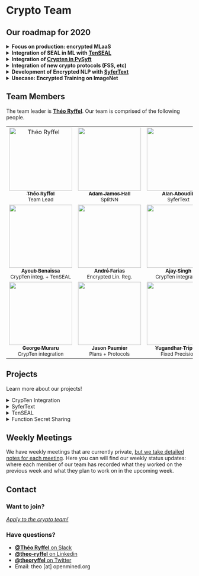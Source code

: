 # Crypto Team

## Our roadmap for 2020

<details><summary><b>Focus on production: encrypted MLaaS</b></summary>
<p>
One of our main goals is to provide a production-ready framework to help people use privacy-preserving ML solutions in their businesses. This requires:

- an extended security audit both on PySyft and on its dependencies, including PyTorch. 
- a well defined and robust MPC protocol which supports arbitrary number of parties and a well-defined list of functions
</p>
</details>
<details><summary><b>Integration of SEAL in ML with <a href="https://github.com/OpenMined/tenseal">TenSEAL</a></b></summary>
<p>
We currently support standard protocols in MPC but would like to extend support for Homomorphic Encryption and other protocols (like Functional Encryption), to allow researchers to use any of them and to compare them for their usecase. In particular, we will provide support for the 1st class HE library SEAL built by Microsoft, through a dedicated library named TenSEAL which adds the abstraction of Tensor on top of SEAL. This will be DL framework agnostic.
</p>
</details>
<details><summary><b>Integration of <a href="https://github.com/OpenMined/PySyft/tree/pytorch/crypten">Crypten in PySyft</a></b></summary>
<p>
We're also working on integrating the CrypTen library for MPC which is developed by Facebook. This is a top priority project of the team, and will allow users to benefit from the massive optimizations of this library which works only with PyTorch.
</p>
</details>
<details><summary><b>Integration of new crypto protocols (FSS, etc)</b></summary>
<p>
We're still integrating new crypto protocols natively in PySyft. This allows us to use them in a wider set of contexts, especially on mobiles and across all kind of computation frameworks. Among the next protocols we can cite Function Secret Sharing which is used in MPC to reduce the number of interactions compared to previous state-of-the-art MPC protocols.
</p>
</details>
<details><summary><b>Development of Encrypted NLP with <a href="https://github.com/OpenMined/SyferText">SyferText</a></b></summary>
<p>
Text processing in Federated Learning is an under-estimated complex task. We're building a library to help users clean and process remote text datasets through various methods like tokenization, etc. This library is inspired from Spacy to deliver the same user-friendly interface, and will be 100% compatible with PySyft.
</p>
</details>
<details><summary><b>Usecase: Encrypted Training on ImageNet</b></summary>
<p>
Closely related to our focus on production, we want to demonstrate the utility of the crypto protocols that we build or integrate, by building a encrypted training usecase on a more ambitious dataset than MNIST, our ideal target is for example ImageNet.
</p>
</details>

## Team Members

The team leader is [**Théo Ryffel**](https://github.com/LaRiffle). Our team is comprised of the following people.

<table>
  <tr>
    <td align="center">
      <a href="https://github.com/LaRiffle">
        <img src="https://avatars3.githubusercontent.com/u/12446521?s=240" width="170px;" alt="Théo Ryffel">
        <br /><sub><b>Théo Ryffel</b></sub></a><br />
        <sub>Team Lead</sub>
      </a>
    </td>
    <td align="center">
      <a href="https://github.com/H4LL">
        <img src="https://avatars1.githubusercontent.com/u/46713492?s=240" width="170px;" alt="">
        <br /><sub><b>Adam James Hall</b></sub></a><br />
        <sub>SplitNN</sub>
      </a>
    </td>
    <td align="center">
      <a href="https://github.com/AlanAboudib">
        <img src="https://avatars1.githubusercontent.com/u/11991643?s=240" width="170px;" alt="">
        <br /><sub><b>Alan Aboudib</b></sub></a><br />
        <sub>SyferText</sub>
      </a>
    </td>
  </tr>
  <tr>
    <td align="center">
      <a href="https://github.com/youben11">
        <img src="https://avatars0.githubusercontent.com/u/21220087?s=240" width="170px;" alt="">
        <br /><sub><b>Ayoub Benaissa</b></sub></a><br />
        <sub>CrypTen integ. + TenSEAL</sub>
      </a>
    </td>
    <td align="center">
      <a href="https://github.com/andrelmfarias">
        <img src="https://avatars2.githubusercontent.com/u/43521764?s=240" width="170px;" alt="">
        <br /><sub><b>André Farias</b></sub></a><br />
        <sub>Encrypted Lin. Reg.</sub>
      </a>
    </td>
    <td align="center">
      <a href="https://github.com/ajnovice">
        <img src="https://avatars3.githubusercontent.com/u/3927652?s=240" width="170px;" alt="">
        <br /><sub><b>Ajay Singh</b></sub></a><br />
        <sub>CrypTen integration</sub>
      </a>
    </td>
  </tr>
  <tr>
    <td align="center">
      <a href="https://github.com/gmuraru">
        <img src="https://avatars1.githubusercontent.com/u/7805588?s=240" width="170px;" alt="">
        <br /><sub><b>George Muraru</b></sub></a><br />
        <sub>CrypTen integration</sub>
      </a>
    </td>
    <td align="center">
      <a href="https://github.com/jasopaum">
        <img src="https://avatars2.githubusercontent.com/u/19286277?s=240" width="170px;" alt="">
        <br /><sub><b>Jason Paumier</b></sub></a><br />
        <sub>Plans + Protocols</sub>
      </a>
    </td>
    <td align="center">
      <a href="https://github.com/Yugandhartripathi">
        <img src="https://avatars2.githubusercontent.com/u/32102845?s=240" width="170px;" alt="">
        <br /><sub><b>Yugandhar Tripathi</b></sub></a><br />
        <sub>Fixed Precision</sub>
      </a>
    </td>
  </tr>
</table>

## Projects

Learn more about our projects!

<details><summary>CrypTen Integration</summary>
<p>
More coming soon
</p>
</details>
<details><summary>SyferText</summary>
<p>
More coming soon
</p>
</details>
<details><summary>TenSEAL</summary>
<p>
More coming soon
</p>
</details>
<details><summary>Function Secret Sharing</summary>
<p>
More coming soon
</p>
</details>


## Weekly Meetings

We have weekly meetings that are currently private, [but we take detailed notes for each meeting](./meetings). Here you can will find our weekly status updates: where each member of our team has recorded what they worked on the previous week and what they plan to work on in the upcoming week.

## Contact

### Want to join?
*[Apply to the crypto team!](https://docs.google.com/forms/d/1T6MJ21V1lb7aEr4ilZOTYQXzxXP6KbpLumZVmTZMSuY/edit)*

### Have questions?
- [**@Théo Ryffel** on Slack](https://app.slack.com/client/T6963A864/C69RB18LA/user_profile/UA2LD4PHS)
- [**@theo-ryffel** on Linkedin](https://www.linkedin.com/in/theo-ryffel/)
- [**@theoryffel** on Twitter](https://twitter.com/theoryffel)
- Email: theo [at] openmined.org
